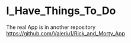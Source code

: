 # I_Have_Things_To_Do

The real App is in another repository
https://github.com/Valeriu1/Rick_and_Morty_App

